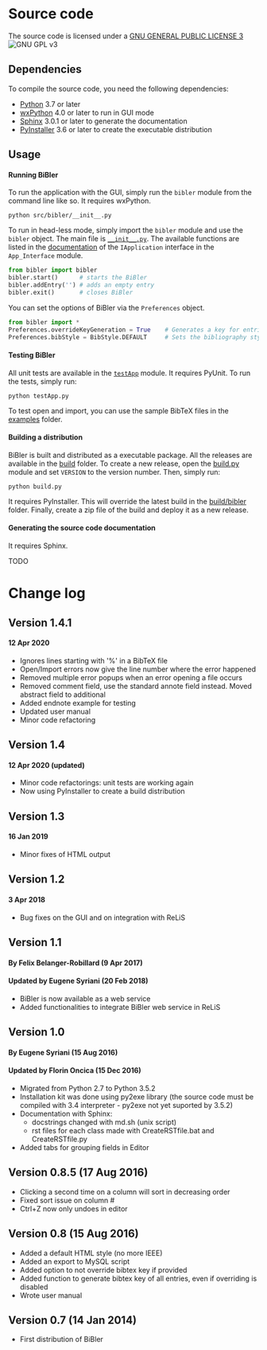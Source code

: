 # Source code

The source code is licensed under a [GNU GENERAL PUBLIC LICENSE 3](https://www.gnu.org/copyleft/gpl.html) ![GNU GPL v3](https://img.shields.io/badge/license-GPLv3-blue.svg)


## Dependencies
To compile the source code, you need the following dependencies:
- [Python](https://www.python.org/) 3.7 or later
- [wxPython](https://wxpython.org/) 4.0 or later to run in GUI mode
- [Sphinx](https://www.sphinx-doc.org/) 3.0.1 or later to generate the documentation
- [PyInstaller](https://www.pyinstaller.org/) 3.6 or later to create the executable distribution

## Usage

#### Running BiBler

To run the application with the GUI, simply run the `bibler` module from the command line like so.
It requires wxPython.
```console
python src/bibler/__init__.py
```

To run in head-less mode, simply import the `bibler` module and use the `bibler` object.
The main file is [`__init__.py`](__init__.py).
The available functions are listed in the [documentation](../../docs/index.html) of the `IApplication` interface in the `App_Interface` module.
```python
from bibler import bibler
bibler.start()      # starts the BiBler
bibler.addEntry('') # adds an empty entry
bibler.exit()       # closes BiBler
```

You can set the options of BiBler via the `Preferences` object.
```python
from bibler import *
Preferences.overrideKeyGeneration = True	# Generates a key for entries even if one is already provided
Preferences.bibStyle = BibStyle.DEFAULT		# Sets the bibliography style
```

#### Testing BiBler

All unit tests are available in the [`testApp`](testApp) module.
It requires PyUnit.
To run the tests, simply run:
```console
python testApp.py
```

To test open and import, you can use the sample BibTeX files in the [examples](../../examples) folder.

#### Building a distribution

BiBler is built and distributed as a executable package.
All the releases are available in the [build](../../build) folder.
To create a new release, open the [build.py](build.py) module and set `VERSION` to the version number.
Then, simply run:
```console
python build.py
```
It requires PyInstaller.
This will override the latest build in the [build/bibler](../../build/bibler) folder.
Finally, create a zip file of the build and deploy it as a new release.

#### Generating the source code documentation

It requires Sphinx.

TODO

# Change log

## Version 1.4.1
#### 12 Apr 2020
- Ignores lines starting with '%' in a BibTeX file
- Open/Import errors now give the line number where the error happened
- Removed multiple error popups when an error opening a file occurs
- Removed comment field, use the standard annote field instead. Moved abstract field to additional
- Added endnote example for testing
- Updated user manual
- Minor code refactoring


## Version 1.4
#### 12 Apr 2020 (updated)
- Minor code refactorings: unit tests are working again
- Now using PyInstaller to create a build distribution

## Version 1.3
#### 16 Jan 2019
- Minor fixes of HTML output

## Version 1.2
#### 3 Apr 2018
- Bug fixes on the GUI and on integration with ReLiS

## Version 1.1
#### By Felix Belanger-Robillard (9 Apr 2017)
#### Updated by Eugene Syriani (20 Feb 2018)
- BiBler is now available as a web service
- Added functionalities to integrate BiBler web service in ReLiS

## Version 1.0
#### By Eugene Syriani (15 Aug 2016)
#### Updated by Florin Oncica (15 Dec 2016)
- Migrated from Python 2.7 to Python 3.5.2
- Installation kit was done using py2exe library (the source code must be compiled with 3.4 interpreter - py2exe not yet suported by 3.5.2)
- Documentation with Sphinx:
   - docstrings changed with md.sh (unix script)
   - rst files for each class made with CreateRSTfile.bat and CreateRSTfile.py
- Added tabs for grouping fields in Editor

## Version 0.8.5 (17 Aug 2016)
- Clicking a second time on a column will sort in decreasing order
- Fixed sort issue on column #
- Ctrl+Z now only undoes in editor

## Version 0.8 (15 Aug 2016)
- Added a default HTML style (no more IEEE)
- Added an export to MySQL script
- Added option to not override bibtex key if provided
- Added function to generate bibtex key of all entries, even if overriding is disabled
- Wrote user manual

## Version 0.7 (14 Jan 2014)
- First distribution of BiBler

